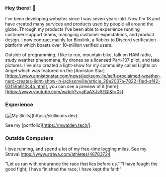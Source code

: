 ### Hey there! 👋

I've been developing websites since I was seven years-old. Now I'm 18 and have created many services and products used by people all around the globe. Through my products I've been able to experience running customer-support teams, managing customer expectations, and product design. I now contract mainly for Bloxlink, a Roblox to Discord verification platform which boasts over 10-million verified users.

Outside of programming, I like to run, mountain bike, talk on HAM radio, study weather phenomena, fly drones as a licensed Part-107 pilot, and take pictures. I've also created a light-show for my community called Lights on Angel which was featured on the [Anniston Star][https://www.annistonstar.com/news/jacksonville/self-proclaimed-weather-nerd-creates-light-show-in-jacksonville/article_28e2007a-7822-11ed-af42-63159a610c4b.html], you can see a preview of it [here][https://www.youtube.com/watch?v=aEaAXJv5EQI&t=0s].

  
### Experience

[![My Skills]([https://skillicons.dev/icons?i=cloudflare,css,docker,html,js,kubernetes,linux,lua,mongodb,mysql,nextjs,nginx,nodejs,react,redis,tailwind,vscode,workers](https://skillicons.dev/icons?i=arduino,bash,bootstrap,cloudflare,codepen,css,discord,bots,docker,express,git,github,githubactions,heroku,html,instagram,java,js,kubernetes,linkedin,linux,lua,md,materialui,mongodb,mysql,nestjs,netlify,nextjs,nginx,nodejs,ps,php,prisma,react,redis,svg,tailwind,twitter,ts,vercel,vscode,workers,xd))](https://skillicons.dev)

See my [portfolio][https://mwalden.tech/].

### Outside Computers

I love running, and spend a lot of my free-time logging miles. See my Strava! https://www.strava.com/athletes/48783724

"Let us run with endurance the race that lies before us."
"I have fought the good fight, I have finished the race, I have kept the faith"
